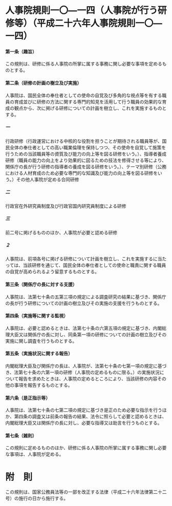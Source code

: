 # 人事院規則一〇―一四（人事院が行う研修等）（平成二十六年人事院規則一〇―一四）
#### 第一条（趣旨）
この規則は、研修に係る人事院の所掌に属する事務に関し必要な事項を定めるものとする。
#### 第二条（研修の計画の樹立及び実施）
人事院は、国民全体の奉仕者としての使命の自覚及び多角的な視点等を有する職員の育成並びに研修の方法に関する専門的知見を活用して行う職員の効果的な育成の観点から、次に掲げる研修についての計画を樹立し、これを実施するものとする。
##### 一
行政研修（行政運営における中核的な役割を担うことが期待される職員等が、国民全体の奉仕者としての高い職業倫理を保持しつつ、その使命を自覚して施策を行うための当該職員等の資質及び能力の向上等を図る研修をいう。）、指導者養成研修（職員の能力の向上をより効果的に図るための技法を修得させる等により、関係庁の長が行う研修の指導者の養成を図る研修をいう。）、テーマ別研修（公務における人材育成のため必要な専門的な知識及び能力の向上等を図る研修をいう。）その他人事院が定める合同研修
##### 二
行政官在外研究員制度及び行政官国内研究員制度による研修
##### 三
前二号に掲げるもののほか、人事院が必要と認める研修
##### ２
人事院は、前項各号に掲げる研修について計画を樹立し、これを実施するに当たっては、当該研修を通じて、国民全体の奉仕者としての使命と職責に関する職員の自覚が高められるよう留意するものとする。
#### 第三条（関係庁の長に対する支援）
人事院は、法第七十条の五第三項の規定による調査研究の結果に基づき、関係庁の長が行う研修についての計画の樹立及びその実施の支援を行うものとする。
#### 第四条（実施等に関する監視）
人事院は、必要と認めるときは、法第七十条の六第五項の規定に基づき、内閣総理大臣又は関係庁の長に対し、同条第一項の研修についての計画の樹立及びその実施に関し調査を行うものとする。
#### 第五条（実施状況に関する報告）
内閣総理大臣及び関係庁の長は、人事院が、法第七十条の七第一項の規定に基づき、法第七十条の六第一項の研修（人事院の定めるものに限る。）の実施状況について報告を求めたときは、人事院の定めるところにより、当該研修の内容その他の事項を報告するものとする。
#### 第六条（是正指示等）
人事院は、法第七十条の七第二項の規定に基づき是正のため必要な指示を行うほか、第四条の調査又は前条の報告の結果、法令に照らして必要と認めるときは、内閣総理大臣又は関係庁の長に対し、必要な指導又は助言を行うものとする。
#### 第七条（雑則）
この規則に定めるもののほか、研修に係る人事院の所掌に属する事務に関し必要な事項は、人事院が定める。
# 附　則
この規則は、国家公務員法等の一部を改正する法律（平成二十六年法律第二十二号）の施行の日から施行する。

